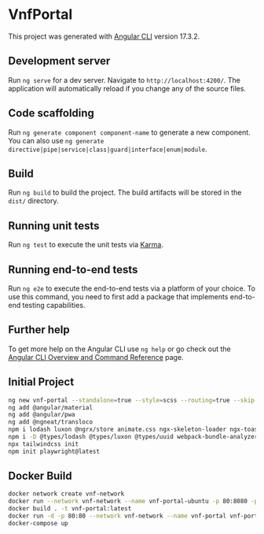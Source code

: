 # VnfPortal

This project was generated with [Angular CLI](https://github.com/angular/angular-cli) version 17.3.2.

## Development server

Run `ng serve` for a dev server. Navigate to `http://localhost:4200/`. The application will automatically reload if you change any of the source files.

## Code scaffolding

Run `ng generate component component-name` to generate a new component. You can also use `ng generate directive|pipe|service|class|guard|interface|enum|module`.

## Build

Run `ng build` to build the project. The build artifacts will be stored in the `dist/` directory.

## Running unit tests

Run `ng test` to execute the unit tests via [Karma](https://karma-runner.github.io).

## Running end-to-end tests

Run `ng e2e` to execute the end-to-end tests via a platform of your choice. To use this command, you need to first add a package that implements end-to-end testing capabilities.

## Further help

To get more help on the Angular CLI use `ng help` or go check out the [Angular CLI Overview and Command Reference](https://angular.io/cli) page.

## Initial Project

```bash
ng new vnf-portal --standalone=true --style=scss --routing=true --skip-git=true --ssr=false
ng add @angular/material
ng add @angular/pwa
ng add @ngneat/transloco
npm i lodash luxon @ngrx/store animate.css ngx-skeleton-loader ngx-toastr uuid zod hotkeys-js
npm i -D @types/lodash @types/luxon @types/uuid webpack-bundle-analyzer tailwindcss postcss autoprefixer tailwind-merge vitest prettier
npx tailwindcss init
npm init playwright@latest
```

## Docker Build

```bash
docker network create vnf-network
docker run --network vnf-network --name vnf-portal-ubuntu -p 80:8080 -p 443:8443 -p 22:22 -itd ubuntu:latest
docker build . -t vnf-portal:latest
docker run -d -p 80:80 --network vnf-network --name vnf-portal vnf-portal:latest
docker-compose up
```
